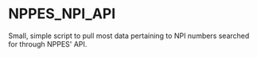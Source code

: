 # NPPES_NPI_API
Small, simple script to pull most data pertaining to NPI numbers searched for through NPPES' API.
